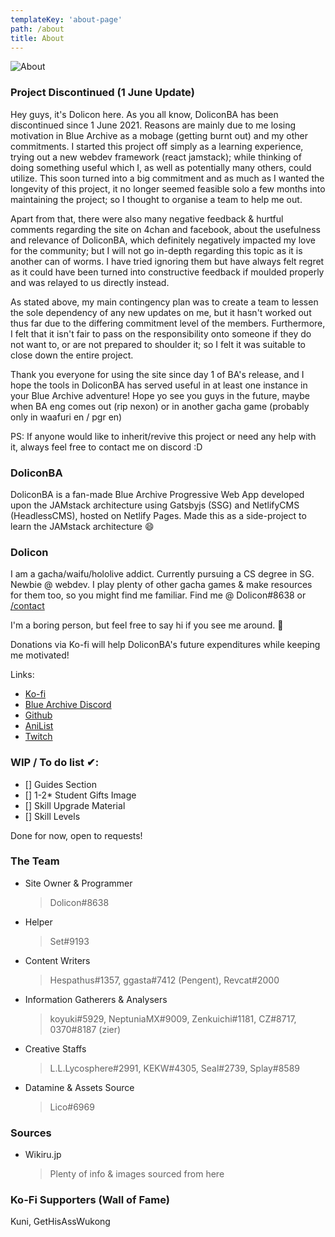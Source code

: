 ```yaml
---
templateKey: 'about-page'
path: /about
title: About
---
```


![About](../../img/arona.png "About")

### Project Discontinued (1 June Update)
Hey guys, it's Dolicon here. As you all know, DoliconBA has been discontinued since 1 June 2021. Reasons are mainly due to me losing motivation in Blue Archive as a mobage (getting burnt out) and my other commitments. I started this project off simply as a learning experience, trying out a new webdev framework (react jamstack); while thinking of doing something useful which I, as well as potentially many others, could utilize. This soon turned into a big commitment and as much as I wanted the longevity of this project, it no longer seemed feasible solo a few months into maintaining the project; so I thought to organise a team to help me out.

Apart from that, there were also many negative feedback & hurtful comments regarding the site on 4chan and facebook, about the usefulness and relevance of DoliconBA, which definitely negatively impacted my love for the community; but I will not go in-depth regarding this topic as it is another can of worms. I have tried ignoring them but have always felt regret as it could have been turned into constructive feedback if moulded properly and was relayed to us directly instead.

As stated above, my main contingency plan was to create a team to lessen the sole dependency of any new updates on me, but it hasn't worked out thus far due to the differing commitment level of the members. Furthermore, I felt that it isn't fair to pass on the responsibility onto someone if they do not want to, or are not prepared to shoulder it; so I felt it was suitable to close down the entire project.

Thank you everyone for using the site since day 1 of BA's release, and I hope the tools in DoliconBA has served useful in at least one instance in your Blue Archive adventure! Hope yo see you guys in the future, maybe when BA eng comes out (rip nexon) or in another gacha game (probably only in waafuri en / pgr en)

PS: If anyone would like to inherit/revive this project or need any help with it, always feel free to contact me on discord :D

### DoliconBA
DoliconBA is a fan-made Blue Archive Progressive Web App developed upon the JAMstack architecture using Gatsbyjs (SSG) and NetlifyCMS (HeadlessCMS), hosted on Netlify Pages. Made this as a side-project to learn the JAMstack architecture :smile:

### Dolicon
I am a gacha/waifu/hololive addict. Currently pursuing a CS degree in SG. Newbie @ webdev. I play plenty of other gacha games & make resources for them too, so you might find me familiar. Find me @ Dolicon#8638 or [/contact](https://dolicon-bluearchive.netlify.app/contact)

I'm a boring person, but feel free to say hi if you see me around. :wave:

Donations via Ko-fi will help DoliconBA's future expenditures while keeping me motivated!

Links:
* [Ko-fi](https://ko-fi.com/dolicon)
* [Blue Archive Discord](https://discord.com/invite/bluearchive)
* [Github](https://github.com/dthx2710)
* [AniList](https://anilist.co/user/bakacaterpie/)
* [Twitch](https://www.twitch.tv/doliconn)


### WIP / To do list ✔:
- [] Guides Section
- [] 1-2* Student Gifts Image
- [] Skill Upgrade Material
- [] Skill Levels 

Done for now, open to requests!

### The Team
* Site Owner & Programmer
    > Dolicon#8638
* Helper
    > Set#9193
* Content Writers
    > Hespathus#1357, ggasta#7412 (Pengent), Revcat#2000
* Information Gatherers & Analysers
    > koyuki#5929, NeptuniaMX#9009, Zenkuichi#1181, CZ#8717, 0370#8187 (zier)
* Creative Staffs
    > L.L.Lycosphere#2991, KEKW#4305, Seal#2739, Splay#8589
* Datamine & Assets Source
    > Lico#6969
### Sources
* Wikiru.jp
    > Plenty of info & images sourced from here
### Ko-Fi Supporters (Wall of Fame)
Kuni, GetHisAssWukong
